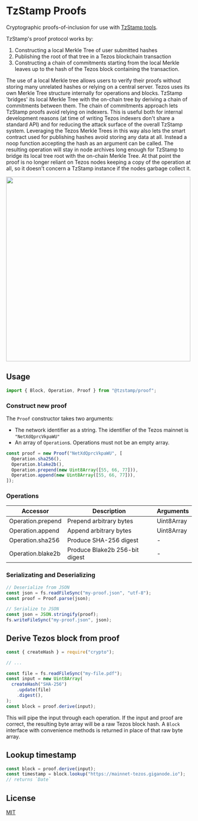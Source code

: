 # TzStamp Proofs

Cryptographic proofs-of-inclusion for use with
[TzStamp tools](https://tzstamp.io).

TzStamp's proof protocol works by:

1. Constructing a local Merkle Tree of user submitted hashes
2. Publishing the root of that tree in a Tezos blockchain transaction
3. Constructing a chain of commitments starting from the local Merkle leaves up
to the hash of the Tezos block containing the transaction.

The use of a local Merkle tree allows users to verify their proofs without storing
many unrelated hashes or relying on a central server. Tezos uses its own Merkle Tree
structure internally for operations and blocks. TzStamp 'bridges' its local Merkle Tree
with the on-chain tree by deriving a chain of commitments between them. The chain of commitments
approach lets TzStamp proofs avoid relying on indexers. This is useful both for
internal development reasons (at time of writing Tezos indexers don't share a
standard API) and for reducing the attack surface of the overall TzStamp system.
Leveraging the Tezos Merkle Trees in this way also lets the smart contract used
for publishing hashes avoid storing any data at all. Instead a noop function
accepting the hash as an argument can be called. The resulting operation will stay
in node archives long enough for TzStamp to bridge its local tree root with the
on-chain Merkle Tree. At that point the proof is no longer reliant on Tezos nodes
keeping a copy of the operation at all, so it doesn't concern a TzStamp instance
if the nodes garbage collect it.

<img src="tzstamp-chain-of-commitments.png" width="500px" />

## Usage

```js
import { Block, Operation, Proof } from "@tzstamp/proof";
```

### Construct new proof

The `Proof` constructor takes two arguments:

- The network identifier as a string. The identifier of the Tezos mainnet is
  `"NetXdQprcVkpaWU"`
- An array of `Operation`s. Operations must not be an empty array.

```js
const proof = new Proof("NetXdQprcVkpaWU", [
  Operation.sha256(),
  Operation.blake2b(),
  Operation.prepend(new Uint8Array([55, 66, 77])),
  Operation.append(new Uint8Array([55, 66, 77])),
]);
```

### Operations

| Accessor          | Description                    | Arguments  |
| ----------------- | ------------------------------ | ---------- |
| Operation.prepend | Prepend arbitrary bytes        | Uint8Array |
| Operation.append  | Append arbitrary bytes         | Uint8Array |
| Operation.sha256  | Produce SHA-256 digest         | -          |
| Operation.blake2b | Produce Blake2b 256-bit digest | -          |

### Serializating and Deserializing

```js
// Deserialize from JSON
const json = fs.readFileSync("my-proof.json", "utf-8");
const proof = Proof.parse(json);

// Serialize to JSON
const json = JSON.stringify(proof);
fs.writeFileSync("my-proof.json", json);
```

## Derive Tezos block from proof

```js
const { createHash } = require("crypto");

// ...

const file = fs.readFileSync("my-file.pdf");
const input = new Uint8Array(
  createHash("SHA-256")
    .update(file)
    .digest(),
);
const block = proof.derive(input);
```

This will pipe the input through each operation. If the input and proof are
correct, the resulting byte array will be a raw Tezos block hash. A `Block`
interface with convenience methods is returned in place of that raw byte array.

## Lookup timestamp

```js
const block = proof.derive(input);
const timestamp = block.lookup("https://mainnet-tezos.giganode.io");
// returns `Date`
```

## License

[MIT](LICENSE.txt)
